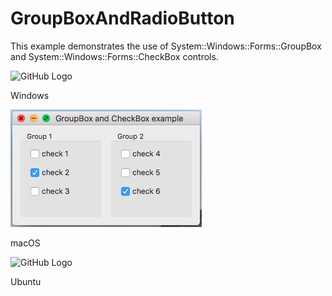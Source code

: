 # GroupBoxAndRadioButton
This example demonstrates the use of 
System::Windows::Forms::GroupBox and System::Windows::Forms::CheckBox controls.

![GitHub Logo](../../../docs/Pictures/Examples/Forms/GroupBoxAndCheckBoxW.png)

Windows

![GitHub Logo](../../../docs/Pictures/Examples/Forms/GroupBoxAndCheckBoxM.png)

macOS

![GitHub Logo](../../../docs/Pictures/Examples/Forms/GroupBoxAndCheckBoxU.png)

Ubuntu

